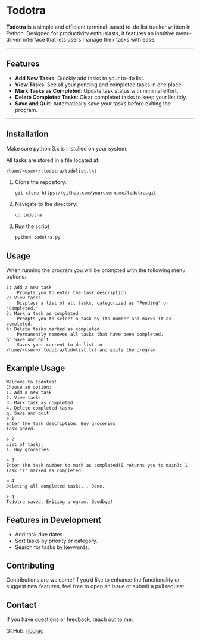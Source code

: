 # Todotra

**Todotra** is a simple and efficient terminal-based to-do list tracker written in Python. Designed for productivity enthusiasts, it features an intuitive menu-driven interface that lets users manage their tasks with ease.

---

## Features

- **Add New Tasks**: Quickly add tasks to your to-do list.  
- **View Tasks**: See all your pending and completed tasks in one place.  
- **Mark Tasks as Completed**: Update task status with minimal effort.  
- **Delete Completed Tasks**: Clear completed tasks to keep your list tidy.  
- **Save and Quit**: Automatically save your tasks before exiting the program.  

---

## Installation

Make sure python 3.x is installed on your system.

All tasks are stored in a file located at:
```plaintext
/home/<user>/.todotra/todolist.txt
```

1. Clone the repository:
   ```bash
   git clone https://github.com/yourusername/todotra.git
   ```
2. Navigate to the directory:
   ```bash
   cd todotra
   ```
3. Run the script
   ```bash
   python todotra.py
   ```

## Usage

When running the program you will be prompted with the following menu options:

    1: Add a new task
        Prompts you to enter the task description.
    2: View tasks
        Displays a list of all tasks, categorized as "Pending" or "Completed."
    3: Mark a task as completed
        Prompts you to select a task by its number and marks it as completed.
    4: Delete tasks marked as completed
        Permanently removes all tasks that have been completed.
    q: Save and quit
        Saves your current to-do list to /home/<user>/.todotra/todolist.txt and exits the program.


## Example Usage
```plaintext
Welcome to Todotra!
Choose an option:
1. Add a new task
2. View tasks
3. Mark task as completed
4. Delete completed tasks
q. Save and quit
> 1
Enter the task description: Buy groceries
Task added.

> 2
List of tasks:
1. Buy groceries

> 3
Enter the task number to mark as completed(0 returns you to main): 1
Task "1" marked as completed.

> 4
Deleting all completed tasks... Done.

> q
Todotra saved. Exiting program. Goodbye!
```

## Features in Development

  - Add task due dates.
  - Sort tasks by priority or category.
  - Search for tasks by keywords.

## Contributing

  Contributions are welcome! If you’d like to enhance the functionality or suggest new features, feel free to open an issue or submit a pull request.

## Contact

If you have questions or feedback, reach out to me:

   GitHub: [noorac](https://github.com/noorac)
